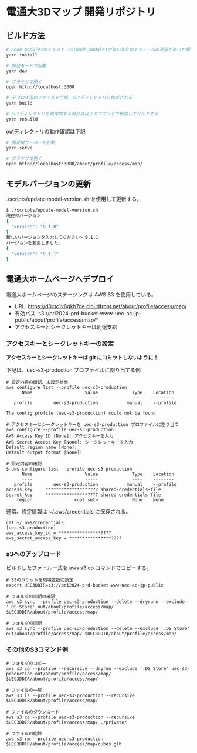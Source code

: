 # 電通大3Dマップ 開発リポジトリ

## ビルド方法

```sh
# node_modulesのインストール(node_modulesがないまたはモジュールの更新があった場合に実施)
yarn install

# 開発モードで起動
yarn dev

# ブラウザで開く
open http://localhost:3000
```

```sh
# デプロイ用のファイルを生成、outディレクトリに作成される
yarn build

# outディレクトリを再作成する場合は以下のコマンドで削除してビルドする
yarn rebuild
```

outディレクトリの動作確認は下記

```sh
# 開発用サーバーを起動
yarn serve

# ブラウザで開く
open http://localhost:3000/about/profile/access/map/
```

## モデルバージョンの更新

./scripts/update-model-version.sh を使用して更新する。

```sh
$ ./scripts/update-model-version.sh 
現在のバージョン
{
  "version": "0.1.0"
}
新しいバージョンを入力してください> 0.1.1
バージョンを変更しました。
{
  "version": "0.1.1"
}
```

## 電通大ホームページへデプロイ

電通大ホームページのステージングは AWS S3 を使用している。

- URL: https://d3ctc1v6gkh7de.cloudfront.net/about/profile/access/map/
- 有効パス: s3://pri2024-prd-bucket-www-uec-ac-jp-public/about/profile/access/map/*
- アクセスキーとシークレットキーは別途支給

### アクセスキーとシークレットキーの設定

**アクセスキーとシークレットキーは git にコミットしないように！**

下記は、uec-s3-production プロファイルに割り当てる例

```shell
# 設定内容の確認、未設定状態
aws configure list --profile uec-s3-production
      Name                    Value             Type    Location
      ----                    -----             ----    --------
   profile        uec-s3-production           manual    --profile

The config profile (uec-s3-production) could not be found

# アクセスキーとシークレットキーを uec-s3-production プロファイルに割り当て
aws configure --profile uec-s3-production
AWS Access Key ID [None]: アクセスキーを入力
AWS Secret Access Key [None]: シークレットキーを入力
Default region name [None]: 
Default output format [None]: 

# 設定内容の確認
$ aws configure list --profile uec-s3-production
      Name                    Value             Type    Location
      ----                    -----             ----    --------
   profile        uec-s3-production           manual    --profile
access_key     ****************???? shared-credentials-file    
secret_key     ****************???? shared-credentials-file    
    region                <not set>             None    None
```

通常、設定情報は ~/.aws/credentials に保存される。

```shell
cat ~/.aws/credentials
[uec-s3-production]
aws_access_key_id = ****************????
aws_secret_access_key = ****************????
```

### s3へのアップロード

ビルドしたファイル一式を aws s3 cp コマンドでコピーする。

```shell
# 3Sのバケットを環境変数に設定
export UEC3DDIR=s3://pri2024-prd-bucket-www-uec-ac-jp-public

# フォルダの同期の確認
aws s3 sync --profile uec-s3-production --delete --dryrunn --exclude '.DS_Store' out/about/profile/access/map/ $UEC3DDIR/about/profile/access/map/

# フォルダの同期
aws s3 sync --profile uec-s3-production --delete --exclude '.DS_Store' out/about/profile/access/map/ $UEC3DDIR/about/profile/access/map/
```

### その他のS3コマンド例

```shell
# フォルダのコピー
aws s3 cp --profile --recursive --dryrun --exclude '.DS_Store' uec-s3-production out/about/profile/access/map/ $UEC3DDIR/about/profile/access/map/

# ファイルの一覧
aws s3 ls --profile uec-s3-production --recursive $UEC3DDIR/about/profile/access/map/

# ファイルのダウンロード
aws s3 cp --profile uec-s3-production --recursive $UEC3DDIR/about/profile/access/map/ ./private/

# ファイルの削除
aws s3 rm --profile uec-s3-production $UEC3DDIR/about/profile/access/map/cubes.glb
```
